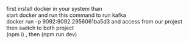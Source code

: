 first install docker in your system than  
start docker and run this command to run kafka
<br>
docker run -p 9092:9092 2956061ba5d3 and access from our project
<br>
then switch to both project 
<br>
(npm i) , then (npm run dev)
